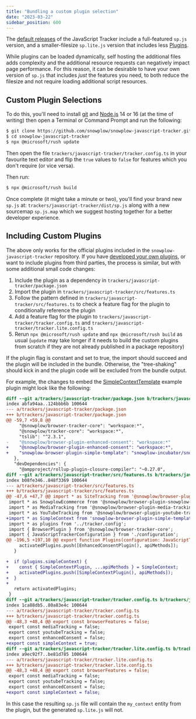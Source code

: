 ```yaml
---
title: "Bundling a custom plugin selection"
date: "2023-03-22"
sidebar_position: 600
---
```


The [default releases](https://github.com/snowplow/snowplow-javascript-tracker/releases) of the JavaScript Tracker include a full-featured `sp.js` version, and a smaller-filesize `sp.lite.js` version that includes less [Plugins](/docs/collecting-data/collecting-from-own-applications/javascript-trackers/javascript-tracker/javascript-tracker-v3/plugins/index.md).

While plugins can be loaded dynamically, self hosting the additional files adds complexity and the additional resource requests can negatively impact page performance.
For this reason, it can be desirable to have your own version of `sp.js` that includes _just_ the features you need, to both reduce the filesize and not require loading additional script resources.

## Custom Plugin Selections
To do this, you'll need to install [git](https://git-scm.com/) and [Node.js](https://nodejs.org/en/) 14 or 16 (at the time of writing) then open a Terminal or Command Prompt and run the following:

```bash
$ git clone https://github.com/snowplow/snowplow-javascript-tracker.git
$ cd snowplow-javascript-tracker
$ npx @microsoft/rush update
```

Then open the file `trackers/javascript-tracker/tracker.config.ts` in your favourite text editor and flip the `true` values to `false` for features which you don't require (or vice versa).

Then run:

```bash
$ npx @microsoft/rush build
```

Once complete (it might take a minute or two), you'll find your brand new `sp.js` at:
`trackers/javascript-tracker/dist/sp.js` along with a new sourcemap `sp.js.map` which we suggest hosting together for a better developer experience.

## Including Custom Plugins
The above only works for the official plugins included in the `snowplow-javascript-tracker` repository.
If you have [developed your own plugins](/docs/collecting-data/collecting-from-own-applications/javascript-trackers/javascript-tracker/javascript-tracker-v3/plugins/creating-your-own-plugins/index.md), or want to include plugins from third parties, the process is similar, but with some additional small code changes:

1. Include the plugin as a dependency in `trackers/javascript-tracker/package.json`
1. Import the plugin in `trackers/javascript-tracker/src/features.ts`
1. Follow the pattern defined in `trackers/javascript-tracker/src/features.ts` to check a feature flag for the plugin to conditionally reference the plugin
1. Add a feature flag for the plugin to `trackers/javascript-tracker/tracker.config.ts` and `trackers/javascript-tracker/tracker.lite.config.ts`
1. Rerun `npx @microsoft/rush update` and `npx @microsoft/rush build` as usual (`update` may take longer if it needs to build the custom plugins from scratch if they are not already published in a package repository)

If the plugin flag is constant and set to true, the import should succeed and the plugin will be included in the bundle.
Otherwise, the "tree-shaking" should kick in and the plugin code will be excluded from the bundle output.

For example, the changes to embed the [SimpleContextTemplate](https://github.com/snowplow-incubator/snowplow-browser-plugin-simple-template) example plugin might look like the following:

```diff
diff --git a/trackers/javascript-tracker/package.json b/trackers/javascript-tracker/package.json
index abfa94aa..124bbb6b 100644
--- a/trackers/javascript-tracker/package.json
+++ b/trackers/javascript-tracker/package.json
@@ -59,7 +59,8 @@
     "@snowplow/browser-tracker-core": "workspace:*",
     "@snowplow/tracker-core": "workspace:*",
     "tslib": "^2.3.1",
-    "@snowplow/browser-plugin-enhanced-consent": "workspace:*"
+    "@snowplow/browser-plugin-enhanced-consent": "workspace:*",
+    "snowplow-browser-plugin-simple-template": "snowplow-incubator/snowplow-browser-plugin-simple-template"
   },
   "devDependencies": {
     "@ampproject/rollup-plugin-closure-compiler": "~0.27.0",
diff --git a/trackers/javascript-tracker/src/features.ts b/trackers/javascript-tracker/src/features.ts
index b08fe346..848f3369 100644
--- a/trackers/javascript-tracker/src/features.ts
+++ b/trackers/javascript-tracker/src/features.ts
@@ -47,6 +47,7 @@ import * as SiteTracking from '@snowplow/browser-plugin-site-tracking';
 import * as SnowplowEcommerce from '@snowplow/browser-plugin-snowplow-ecommerce';
 import * as MediaTracking from '@snowplow/browser-plugin-media-tracking';
 import * as YouTubeTracking from '@snowplow/browser-plugin-youtube-tracking';
+import * as SimpleContext from 'snowplow-browser-plugin-simple-template';
 import * as plugins from '../tracker.config';
 import { BrowserPlugin } from '@snowplow/browser-tracker-core';
 import { JavaScriptTrackerConfiguration } from './configuration';
@@ -196,5 +197,10 @@ export function Plugins(configuration: JavaScriptTrackerConfiguration) {
     activatedPlugins.push([EnhancedConsentPlugin(), apiMethods]);
   }

+  if (plugins.simpleContext) {
+    const { SimpleContextPlugin, ...apiMethods } = SimpleContext;
+    activatedPlugins.push([SimpleContextPlugin(), apiMethods]);
+  }
+
   return activatedPlugins;
 }
diff --git a/trackers/javascript-tracker/tracker.config.ts b/trackers/javascript-tracker/tracker.config.ts
index 1ca88db5..80a83e4c 100644
--- a/trackers/javascript-tracker/tracker.config.ts
+++ b/trackers/javascript-tracker/tracker.config.ts
@@ -48,3 +48,4 @@ export const browserFeatures = false;
 export const mediaTracking = false;
 export const youtubeTracking = false;
 export const enhancedConsent = false;
+export const simpleContext = true;
diff --git a/trackers/javascript-tracker/tracker.lite.config.ts b/trackers/javascript-tracker/tracker.lite.config.ts
index a9ec92f7..be81d785 100644
--- a/trackers/javascript-tracker/tracker.lite.config.ts
+++ b/trackers/javascript-tracker/tracker.lite.config.ts
@@ -48,3 +48,4 @@ export const browserFeatures = false;
 export const mediaTracking = false;
 export const youtubeTracking = false;
 export const enhancedConsent = false;
+export const simpleContext = false;
```

In this case the resulting `sp.js` file will contain the `my_context` entity from the plugin, but the generated `sp.lite.js` will not.
